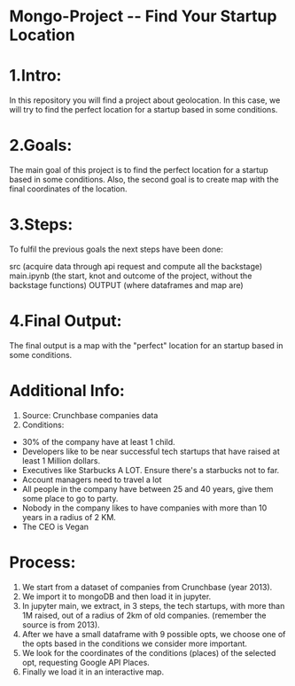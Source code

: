 # Mongo-Project -- Find Your Startup Location

# 1.Intro:
In this repository you will find a project about geolocation. In this case, we will try to find the perfect location for a startup based in some conditions.

# 2.Goals:
The main goal of this project is to find the perfect location for a startup based in some conditions. Also, the second goal is to create map with the final coordinates of the location.

# 3.Steps:
To fulfil the previous goals the next steps have been done:

src (acquire data through api request and compute all the backstage)
main.ipynb (the start, knot and outcome of the project, without the backstage functions)
OUTPUT (where dataframes and map are)

# 4.Final Output:
The final output is a map with the "perfect" location for an startup based in some conditions.

# Additional Info:
1. Source: Crunchbase companies data
2. Conditions:
- 30% of the company have at least 1 child.
- Developers like to be near successful tech startups that have raised at least 1 Million dollars.
- Executives like Starbucks A LOT. Ensure there's a starbucks not to far.
- Account managers need to travel a lot
- All people in the company have between 25 and 40 years, give them some place to go to party.
- Nobody in the company likes to have companies with more than 10 years in a radius of 2 KM.
- The CEO is Vegan

# Process:
1. We start from a dataset of companies from Crunchbase (year 2013).
2. We import it to mongoDB and then load it in jupyter.
3. In jupyter main, we extract, in 3 steps, the tech startups, with more than 1M raised, out of a radius of 2km of old companies. (remember the source is from 2013).
4. After we have a small dataframe with 9 possible opts, we choose one of the opts based in the conditions we consider more important.
5. We look for the coordinates of the conditions (places) of the selected opt, requesting Google API Places.
6. Finally we load it in an interactive map.
